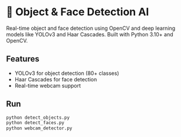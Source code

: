 # 🧠 Object & Face Detection AI

Real-time object and face detection using OpenCV and deep learning models like YOLOv3 and Haar Cascades. Built with Python 3.10+ and OpenCV.

## Features
- YOLOv3 for object detection (80+ classes)
- Haar Cascades for face detection
- Real-time webcam support

## Run
```bash
python detect_objects.py
python detect_faces.py
python webcam_detector.py
